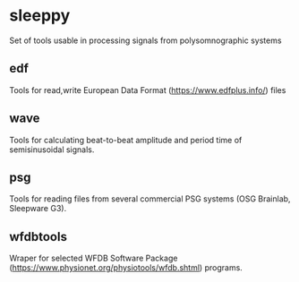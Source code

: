 # sleeppy
Set of tools usable in processing signals from polysomnographic systems

## edf
Tools for read,write European Data Format (https://www.edfplus.info/) files

## wave
Tools for calculating beat-to-beat amplitude and period time of semisinusoidal signals.

## psg
Tools for reading files from several commercial PSG systems (OSG Brainlab, Sleepware G3).

## wfdbtools
Wraper for selected WFDB Software Package (https://www.physionet.org/physiotools/wfdb.shtml) programs.

